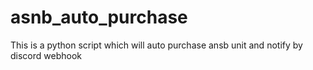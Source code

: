 # asnb_auto_purchase
This is a python script which will auto purchase ansb unit and notify by discord webhook
